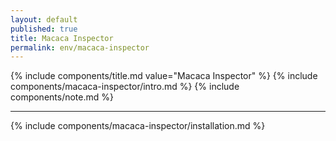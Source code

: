 ```yaml
---
layout: default
published: true
title: Macaca Inspector
permalink: env/macaca-inspector
---
```


{% include components/title.md value="Macaca Inspector" %}
{% include components/macaca-inspector/intro.md %}
{% include components/note.md %}

---

{% include components/macaca-inspector/installation.md %}
